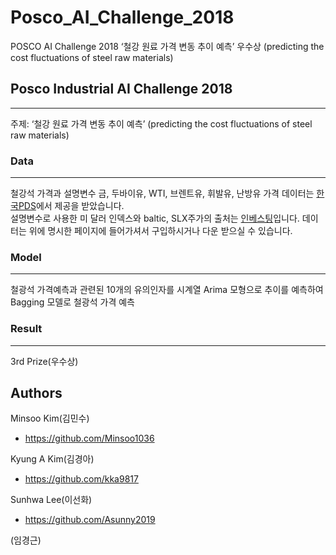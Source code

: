 # Posco_AI_Challenge_2018
POSCO AI Challenge 2018 ‘철강 원료 가격 변동 추이 예측’ 우수상  (predicting the cost fluctuations of steel raw materials)
## Posco Industrial AI Challenge 2018  
------
주제: ‘철강 원료 가격 변동 추이 예측’  (predicting the cost fluctuations of steel raw materials)

### Data  
-------
철강석 가격과 설명변수 금, 두바이유, WTI, 브렌트유, 휘발유, 난방유 가격 데이터는 [한국PDS](https://www.koreapds.com/mipds/kp_cover/)에서 제공을 받았습니다.   
설명변수로 사용한  미 달러 인덱스와 baltic, SLX주가의 출처는 [인베스팅](https://kr.investing.com/)입니다. 데이터는 위에 명시한 페이지에 들어가셔서 구입하시거나 다운 받으실 수 있습니다.

### Model
--------
철광석 가격예측과 관련된 10개의 유의인자를 시계열 Arima 모형으로 추이를 예측하여 Bagging 모델로 철광석 가격 예측

### Result
--------
3rd Prize(우수상)

Authors
-------
Minsoo Kim(김민수)
- https://github.com/Minsoo1036

Kyung A Kim(김경아)
- https://github.com/kka9817

Sunhwa Lee(이선화)
- https://github.com/Asunny2019

(임경근)
